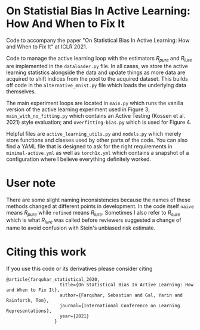 # On Statistial Bias In Active Learning: How And When to Fix It
Code to accompany the paper "On Statistical Bias In Active Learning: How and When to Fix It" at ICLR 2021.

Code to manage the active learning loop with the estimators $R_{pure}$ and $R_{lure}$ are implemented in the `dataloader.py` file.
In all cases, we store the active learning statistics alongside the data and update things as more data are acquired to shift indices from the pool to the acquired dataset.
This builds off code in the `alternative_mnist.py` file which loads the underlying data themselves.

The main experiment loops are located in `main.py` which runs the vanilla version of the active learning experiment used in Figure 3; `main_with_no_fitting.py` which contains an Active Testing (Kossen et al. 2021) style evaluation; and `overfitting-bias.py` which is used for Figure 4.

Helpful files are `active_learning_utils.py` and `models.py` which merely store functions and classes used by other parts of the code.
You can also find a YAML file that is designed to ask for the right requirements in `minimal-active.yml` as well as `torch1x.yml` which contains a snapshot of a configuration where I believe everything definitely worked.

# User note
There are some slight naming inconsistencies because the names of these methods changed at different points in development.
In the code itself `naive` means $R_{pure}$ while `refined` means $R_{lure}$.
Sometimes I also refer to $R_{sure}$ which is what $R_{lure}$ was called before reviewers suggested a change of name to avoid confusion with Stein's unbiased risk estimate.

# Citing this work
If you use this code or its derivatives please consider citing

```
@article{farquhar_statistical_2020,
                    title={On Statistical Bias In Active Learning: How and When to Fix It},
                    author={Farquhar, Sebastian and Gal, Yarin and Rainforth, Tom},
                    journal={International Conference on Learning Representations},
                    year={2021}
                  }
```
